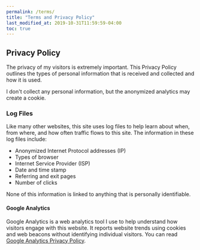 ```yaml
---
permalink: /terms/
title: "Terms and Privacy Policy"
last_modified_at: 2019-10-31T11:59:59-04:00
toc: true
---
```


## Privacy Policy

The privacy of my visitors is extremely important. This Privacy Policy outlines the types of personal information that is received and collected and how it is used.

I don't collect any personal information, but the anonymized analytics may create a cookie.

### Log Files

Like many other websites, this site uses log files to help learn about when, from where, and how often traffic flows to this site. The information in these log files include:

* Anonymized Internet Protocol addresses (IP)
* Types of browser
* Internet Service Provider (ISP)
* Date and time stamp
* Referring and exit pages
* Number of clicks

None of this information is linked to anything that is personally identifiable.

#### Google Analytics

Google Analytics is a web analytics tool I use to help understand how visitors engage with this website. It reports website trends using cookies and web beacons without identifying individual visitors. You can read [Google Analytics Privacy Policy](http://www.google.com/analytics/learn/privacy.html).

